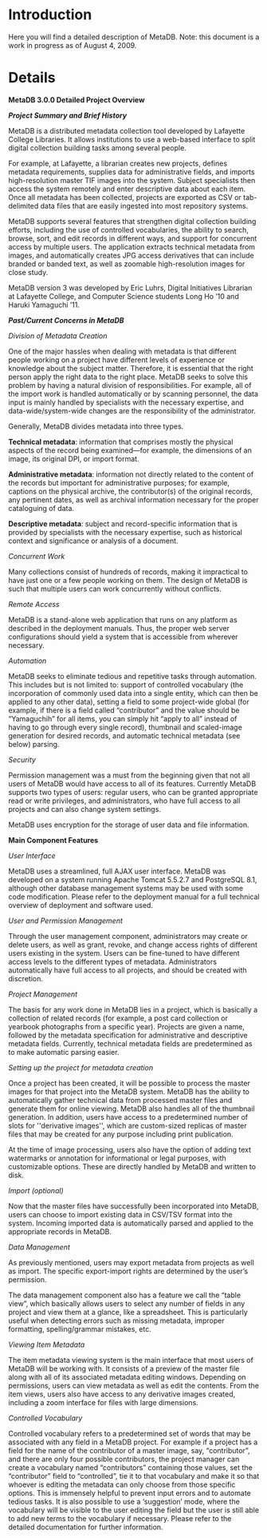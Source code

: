 # Introduction #

Here you will find a detailed description of MetaDB. Note: this document is a work in progress as of August 4, 2009.

# Details #

**MetaDB 3.0.0 Detailed Project Overview**

**_Project Summary and Brief History_**

MetaDB is a distributed metadata collection tool developed by Lafayette College Libraries. It allows institutions to use a web-based interface to split digital collection building tasks among several people.

For example, at Lafayette, a librarian creates new projects, defines metadata requirements, supplies data for administrative fields, and imports high-resolution master TIF images into the system. Subject specialists then access the system remotely and enter descriptive data about each item. Once all metadata has been collected, projects are exported as CSV or tab-delimited data files that are easily ingested into most repository systems.

MetaDB supports several features that strengthen digital collection building efforts, including the use of controlled vocabularies, the ability to search, browse, sort, and edit records in different ways, and support for concurrent access by multiple users. The application extracts technical metadata from images, and automatically creates JPG access derivatives that can include branded or banded text, as well as zoomable high-resolution images for close study.

MetaDB version 3 was developed by Eric Luhrs, Digital Initiatives Librarian at Lafayette College, and Computer Science students Long Ho ’10 and Haruki Yamaguchi ’11.

**_Past/Current Concerns in MetaDB_**

_Division of Metadata Creation_

One of the major hassles when dealing with metadata is that different people working on a project have different levels of experience or knowledge about the subject matter. Therefore, it is essential that the right person apply the right data to the right place. MetaDB seeks to solve this problem by having a natural division of responsibilities. For example, all of the import work is handled automatically or by scanning personnel, the data input is mainly handled by specialists with the necessary expertise, and data-wide/system-wide changes are the responsibility of the administrator.

Generally, MetaDB divides metadata into three types.

**Technical metadata**: information that comprises mostly the physical aspects of the record being examined—for example, the dimensions of an image, its original DPI, or import format.

**Administrative metadata**: information not directly related to the content of the records but important for administrative purposes; for example, captions on the physical archive, the contributor(s) of the original records, any pertinent dates, as well as archival information necessary for the proper cataloguing of data.

**Descriptive metadata**: subject and record-specific information that is provided by specialists with the necessary expertise, such as historical context and significance or analysis of a document.

_Concurrent Work_

Many collections consist of hundreds of records, making it impractical to have just one or a few people working on them. The design of MetaDB is such that multiple users can work concurrently without conflicts.

_Remote Access_

MetaDB is a stand-alone web application that runs on any platform as described in the deployment manuals. Thus, the proper web server configurations should yield a system that is accessible from wherever necessary.

_Automation_

MetaDB seeks to eliminate tedious and repetitive tasks through automation. This includes but is not limited to: support of controlled vocabulary (the incorporation of commonly used data into a single entity, which can then be applied to any other data), setting a field to some project-wide global (for example, if there is a field called “contributor” and the value should be “Yamaguchih” for all items, you can simply hit “apply to all” instead of having to go through every single record), thumbnail and scaled-image generation for desired records, and automatic technical metadata (see below) parsing.

_Security_

Permission management was a must from the beginning given that not all users of MetaDB would have access to all of its features. Currently MetaDB supports two types of users: regular users, who can be granted appropriate read or write privileges, and administrators, who have full access to all projects and can also change system settings.

MetaDB uses encryption for the storage of user data and file information.

**Main Component Features**

_User Interface_

MetaDB uses a streamlined, full AJAX user interface. MetaDB was developed on a system running Apache Tomcat 5.5.2.7 and PostgreSQL 8.1, although other database management systems may be used with some code modification. Please refer to the deployment manual for a full technical overview of deployment and software used.

_User and Permission Management_

Through the user management component, administrators may create or delete users, as well as grant, revoke, and change access rights of different users existing in the system. Users can be fine-tuned to have different access levels to the different types of metadata. Administrators automatically have full access to all projects, and should be created with discretion.

_Project Management_

The basis for any work done in MetaDB lies in a project, which is basically a collection of related records (for example, a post card collection or yearbook photographs from a specific year). Projects are given a name, followed by the metadata specification for administrative and descriptive metadata fields. Currently, technical metadata fields are predetermined as to make automatic parsing easier.

_Setting up the project for metadata creation_

Once a project has been created, it will be possible to process the master images for that project into the MetaDB system. MetaDB has the ability to automatically gather technical data from processed master files and generate them for online viewing. MetaDB also handles all of the thumbnail generation. In addition, users have access to a predetermined number of slots for ''derivative images'', which are custom-sized replicas of master files that may be created for any purpose including print publication.

At the time of image processing, users also have the option of adding text watermarks or annotation for informational or legal purposes, with customizable options. These are directly handled by MetaDB and written to disk.

_Import (optional)_

Now that the master files have successfully been incorporated into MetaDB, users can choose to import existing data in CSV/TSV format into the system. Incoming imported data is automatically parsed and applied to the appropriate records in MetaDB.

_Data Management_

As previously mentioned, users may export metadata from projects as well as import. The specific export-import rights are determined by the user’s permission.

The data management component also has a feature we call the “table view”, which basically allows users to select any number of fields in any project and view them at a glance, like a spreadsheet. This is particularly useful when detecting errors such as missing metadata, improper formatting, spelling/grammar mistakes, etc.

_Viewing Item Metadata_

The item metadata viewing system is the main interface that most users of MetaDB will be working with. It consists of a preview of the master file along with all of its associated metadata editing windows. Depending on permissions, users can view metadata as well as edit the contents. From the item views, users also have access to any derivative images created, including a zoom interface for files with large dimensions.

_Controlled Vocabulary_

Controlled vocabulary refers to a predetermined set of words that may be associated with any field in a MetaDB project. For example if a project has a field for the name of the contributor of a master image, say, “contributor”, and there are only four possible contributors, the project manager can create a vocabulary named “contributors” containing those values, set the “contributor” field to “controlled”, tie it to that vocabulary and make it so that whoever is editing the metadata can only choose from those specific options. This is immensely helpful to prevent input errors and to automate tedious tasks. It is also possible to use a ‘suggestion’ mode, where the vocabulary will be visible to the user editing the field but the user is still able to add new terms to the vocabulary if necessary. Please refer to the detailed documentation for further information.